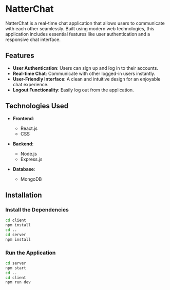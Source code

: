 # NatterChat

NatterChat is a real-time chat application that allows users to communicate with each other seamlessly. Built using modern web technologies, this application includes essential features like user authentication and a responsive chat interface.

## Features

- **User Authentication**: Users can sign up and log in to their accounts.
- **Real-time Chat**: Communicate with other logged-in users instantly.
- **User-Friendly Interface**: A clean and intuitive design for an enjoyable chat experience.
- **Logout Functionality**: Easily log out from the application.

## Technologies Used

- **Frontend**: 
  - React.js
  - CSS

- **Backend**: 
  - Node.js
  - Express.js

- **Database**: 
  - MongoDB

## Installation

### Install the Dependencies

```bash
cd client
npm install
cd ..
cd server
npm install
```

### Run the Application

```bash
cd server
npm start
cd ..
cd client
npm run dev
```
